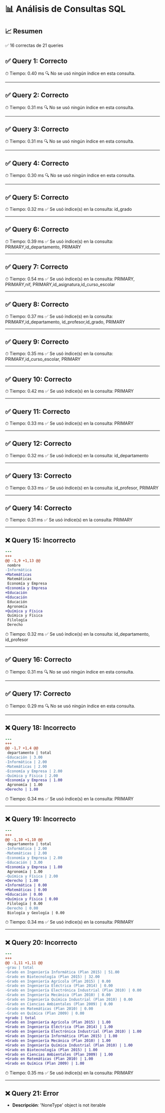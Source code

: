 # 📊 Análisis de Consultas SQL


## 📈 Resumen
✅ 16 correctas de 21 queries

## ✅ Query 1: Correcto

⏱ Tiempo: 0.40 ms
🔍 No se usó ningún índice en esta consulta.

---

## ✅ Query 2: Correcto

⏱ Tiempo: 0.31 ms
🔍 No se usó ningún índice en esta consulta.

---

## ✅ Query 3: Correcto

⏱ Tiempo: 0.31 ms
🔍 No se usó ningún índice en esta consulta.

---

## ✅ Query 4: Correcto

⏱ Tiempo: 0.30 ms
🔍 No se usó ningún índice en esta consulta.

---

## ✅ Query 5: Correcto

⏱ Tiempo: 0.32 ms
✅ Se usó índice(s) en la consulta: id_grado

---

## ✅ Query 6: Correcto

⏱ Tiempo: 0.39 ms
✅ Se usó índice(s) en la consulta: PRIMARY,id_departamento, PRIMARY

---

## ✅ Query 7: Correcto

⏱ Tiempo: 0.54 ms
✅ Se usó índice(s) en la consulta: PRIMARY, PRIMARY,nif, PRIMARY,id_asignatura,id_curso_escolar

---

## ✅ Query 8: Correcto

⏱ Tiempo: 0.37 ms
✅ Se usó índice(s) en la consulta: PRIMARY,id_departamento, id_profesor,id_grado, PRIMARY

---

## ✅ Query 9: Correcto

⏱ Tiempo: 0.35 ms
✅ Se usó índice(s) en la consulta: PRIMARY,id_curso_escolar, PRIMARY

---

## ✅ Query 10: Correcto

⏱ Tiempo: 0.42 ms
✅ Se usó índice(s) en la consulta: PRIMARY

---

## ✅ Query 11: Correcto

⏱ Tiempo: 0.33 ms
✅ Se usó índice(s) en la consulta: PRIMARY

---

## ✅ Query 12: Correcto

⏱ Tiempo: 0.32 ms
✅ Se usó índice(s) en la consulta: id_departamento

---

## ✅ Query 13: Correcto

⏱ Tiempo: 0.33 ms
✅ Se usó índice(s) en la consulta: id_profesor, PRIMARY

---

## ✅ Query 14: Correcto

⏱ Tiempo: 0.31 ms
✅ Se usó índice(s) en la consulta: PRIMARY

---

## ❌ Query 15: Incorrecto
```diff
--- 
+++ 
@@ -1,9 +1,13 @@
 nombre
-Informática
+Matemáticas
 Matemáticas
 Economía y Empresa
+Economía y Empresa
+Educación
+Educación
 Educación
 Agronomía
+Química y Física
 Química y Física
 Filología
 Derecho
```

⏱ Tiempo: 0.32 ms
✅ Se usó índice(s) en la consulta: id_departamento, id_profesor

---

## ✅ Query 16: Correcto

⏱ Tiempo: 0.31 ms
🔍 No se usó ningún índice en esta consulta.

---

## ✅ Query 17: Correcto

⏱ Tiempo: 0.29 ms
🔍 No se usó ningún índice en esta consulta.

---

## ❌ Query 18: Incorrecto
```diff
--- 
+++ 
@@ -1,7 +1,4 @@
 departamento | total
-Educación | 3.00
-Informática | 2.00
-Matemáticas | 2.00
-Economía y Empresa | 2.00
-Química y Física | 2.00
+Economía y Empresa | 1.00
 Agronomía | 1.00
+Derecho | 1.00
```

⏱ Tiempo: 0.34 ms
✅ Se usó índice(s) en la consulta: PRIMARY

---

## ❌ Query 19: Incorrecto
```diff
--- 
+++ 
@@ -1,10 +1,10 @@
 departamento | total
-Informática | 2.00
-Matemáticas | 2.00
-Economía y Empresa | 2.00
-Educación | 3.00
+Economía y Empresa | 1.00
 Agronomía | 1.00
-Química y Física | 2.00
+Derecho | 1.00
+Informática | 0.00
+Matemáticas | 0.00
+Educación | 0.00
+Química y Física | 0.00
 Filología | 0.00
-Derecho | 0.00
 Biología y Geología | 0.00
```

⏱ Tiempo: 0.34 ms
✅ Se usó índice(s) en la consulta: PRIMARY

---

## ❌ Query 20: Incorrecto
```diff
--- 
+++ 
@@ -1,11 +1,11 @@
-grau | total
-Grado en Ingeniería Informática (Plan 2015) | 51.00
-Grado en Biotecnología (Plan 2015) | 32.00
-Grado en Ingeniería Agrícola (Plan 2015) | 0.00
-Grado en Ingeniería Eléctrica (Plan 2014) | 0.00
-Grado en Ingeniería Electrónica Industrial (Plan 2010) | 0.00
-Grado en Ingeniería Mecánica (Plan 2010) | 0.00
-Grado en Ingeniería Química Industrial (Plan 2010) | 0.00
-Grado en Ciencias Ambientales (Plan 2009) | 0.00
-Grado en Matemáticas (Plan 2010) | 0.00
-Grado en Química (Plan 2009) | 0.00
+grado | total
+Grado en Ingeniería Agrícola (Plan 2015) | 1.00
+Grado en Ingeniería Eléctrica (Plan 2014) | 1.00
+Grado en Ingeniería Electrónica Industrial (Plan 2010) | 1.00
+Grado en Ingeniería Informática (Plan 2015) | 1.00
+Grado en Ingeniería Mecánica (Plan 2010) | 1.00
+Grado en Ingeniería Química Industrial (Plan 2010) | 1.00
+Grado en Biotecnología (Plan 2015) | 1.00
+Grado en Ciencias Ambientales (Plan 2009) | 1.00
+Grado en Matemáticas (Plan 2010) | 1.00
+Grado en Química (Plan 2009) | 1.00
```

⏱ Tiempo: 0.35 ms
✅ Se usó índice(s) en la consulta: PRIMARY

---

## ❌ Query 21: Error
- **Descripción**: 'NoneType' object is not iterable

